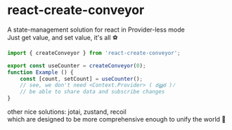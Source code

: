 # react-create-conveyor

A state-management solution for react in Provider-less mode\
Just get value,  and set value, it's all ⚽
```javascript
import { createConveyor } from 'react-create-conveyor';

export const useCounter = createConveyor(0);
function Example () {
    const [count, setCount] = useCounter();
    // see, we don't need <Context.Provider> ( ఠൠఠ )ﾉ
    // be able to share data and subscribe changes
}
```

other nice solutions: jotai, zustand, recoil\
which are designed to be more comprehensive enough to unify the world 🦸
